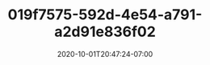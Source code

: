 ---
title: 019f7575-592d-4e54-a791-a2d91e836f02
date: 2020-10-01T20:47:24-07:00
draft: false
location: Green Mountain, WA
img_url: https://d17enza3bfujl8.cloudfront.net/019f7575-592d-4e54-a791-a2d91e836f02.jpg
original_fn: ""
tags:
- Green Mountain, WA
- Kenai
- hiking
- sunsets

---